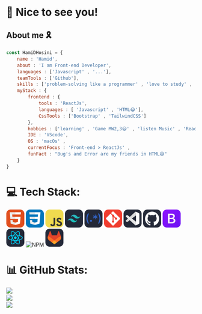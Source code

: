 # 💫 Nice to see you!

## About me 🎗
```javascript 
const HamiDHosini = {
    name : 'Hamid',
    about : 'I am Front-end Developer',
    languages : ['Javascript' , '...'],
    teamTools : ['Github'],
    skills : ['problem-solving like a programmer' , 'love to study' , 'and listener'],
    myStack : {
        frontend : {
            tools : 'ReactJs',
            languages : [ 'Javascript' , 'HTML😂'],
            CssTools : ['Bootstrap' , 'TailwindCSS']
        },
        hobbies : ['learning' , 'Game MW2,3😃' , 'listen Music' , 'Read book' , 'Football'],
        IDE : 'VScode',
        OS : 'macOs' ,
        currentFocus : 'Front-end > ReactJs' ,
        funFact : "Bug's and Error are my friends in HTML😅"
    }
}
```
# 💻 Tech Stack:
<img src="https://github.com/tandpfun/skill-icons/blob/main/icons/HTML.svg" width="48" title="HTML"> <img src="https://github.com/tandpfun/skill-icons/blob/main/icons/CSS.svg" width="48" title="CSS"> <img src="https://github.com/tandpfun/skill-icons/blob/main/icons/JavaScript.svg" width="48" title="Javascript">  <img src="https://github.com/tandpfun/skill-icons/blob/main/icons/TailwindCSS-Dark.svg" width="48" title="TailWindCss"> <img src="https://github.com/tandpfun/skill-icons/blob/main/icons/Regex-Dark.svg" width="48" title="Regex">  <img src="https://github.com/tandpfun/skill-icons/blob/main/icons/Git.svg" width="48" title="Git">  <img src="https://github.com/tandpfun/skill-icons/blob/main/icons/VSCode-Dark.svg" width="48" title="Vscode">  <img src="https://github.com/tandpfun/skill-icons/blob/main/icons/Github-Dark.svg" width="48" title="Github">  <img src="https://github.com/tandpfun/skill-icons/blob/main/icons/Bootstrap.svg" width="48" title="Bootstrap"> <img src="https://github.com/tandpfun/skill-icons/blob/main/icons/React-Dark.svg" width="48" title="React">  <img src="https://github.com/tandpfun/skill-icons/blob/main/icons/Npm-Dark.svg" width="48" title="NPM">  <img src="https://github.com/tandpfun/skill-icons/blob/main/icons/GitLab-Dark.svg" width="48" title="Gitlab">
# 📊 GitHub Stats:
![](https://github-readme-stats.vercel.app/api?username=HamiDHosini&theme=dark&hide_border=true&include_all_commits=false&count_private=false)<br/>
![](https://github-readme-streak-stats.herokuapp.com/?user=HamiDHosini&theme=dark&hide_border=true)<br/>
![](https://github-readme-stats.vercel.app/api/top-langs/?username=HamiDHosini&theme=dark&hide_border=true&include_all_commits=false&count_private=false&layout=compact)
